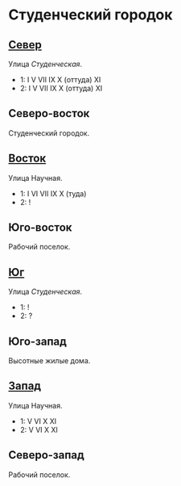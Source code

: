 # Студенческий городок

## [Север](./560085.md)

Улица *Студенческая*.

* 1:    I   V   VII IX  X (оттуда)  XI
* 2:    I   V   VII IX  X (оттуда)  XI

## Северо-восток

Студенческий городок.

## [Восток](./570090.md)

Улица Научная.

* 1:    I   VI  VII IX  X (туда)
* 2:    !

## Юго-восток

Рабочий поселок.

## [Юг](./560100.md)

Улица *Студенческая*.

* 1:    !
* 2:    ?

## Юго-запад

Высотные жилые дома.

## [Запад](./550090.md)

Улица Научная.

* 1:    V   VI  X   XI
* 2:    V   VI  X   XI

## Северо-запад

Рабочий поселок.
